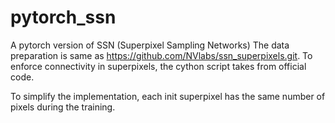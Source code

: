 # pytorch_ssn
A pytorch version of SSN (Superpixel Sampling Networks)
The data preparation is same as https://github.com/NVlabs/ssn_superpixels.git.
To enforce connectivity in superpixels, the cython script takes from official code.

To simplify the implementation, each init superpixel has the same number of pixels during the training.
